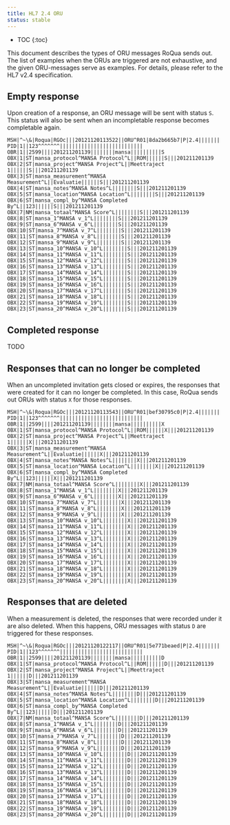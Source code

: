 ```yaml
---
title: HL7 2.4 ORU
status: stable
---
```


* TOC
{:toc}

This document describes the types of ORU messages RoQua sends out. The list of
examples when the ORUs are triggered are not exhaustive, and the given ORU-messages
serve as examples. For details, please refer to the HL7 v2.4 specification.

## Empty response

Upon creation of a response, an ORU message will be sent with status `S`. This status
will also be sent when an incompletable response becomes completable again.

    MSH|^~\&|Roqua|RGOc|||20121120113522||ORU^R01|8da2b665b7|P|2.4|||||||
    PID|1||123^^^^^^^|||||||||||||||||||||||||||
    OBR|1||2599||||201211201139||||||||mansa||||||||||S
    OBX|1|ST|mansa_protocol^MANSA Protocol^L||ROM||||||S|||201211201139
    OBX|2|ST|mansa_project^MANSA Project^L||Meettraject 1||||||S|||201211201139
    OBX|3|ST|mansa_measurement^MANSA Measurement^L||Evaluatie||||||S|||201211201139
    OBX|4|ST|mansa_notes^MANSA Notes^L||||||||S|||201211201139
    OBX|5|ST|mansa_location^MANSA Location^L||||||||S|||201211201139
    OBX|6|ST|mansa_compl_by^MANSA Completed By^L||123||||||S|||201211201139
    OBX|7|NM|mansa_totaal^MANSA Score^L||||||||S|||201211201139
    OBX|8|ST|mansa_1^MANSA v_1^L||||||||S|||201211201139
    OBX|9|ST|mansa_6^MANSA v_6^L||||||||S|||201211201139
    OBX|10|ST|mansa_7^MANSA v_7^L||||||||S|||201211201139
    OBX|11|ST|mansa_8^MANSA v_8^L||||||||S|||201211201139
    OBX|12|ST|mansa_9^MANSA v_9^L||||||||S|||201211201139
    OBX|13|ST|mansa_10^MANSA v_10^L||||||||S|||201211201139
    OBX|14|ST|mansa_11^MANSA v_11^L||||||||S|||201211201139
    OBX|15|ST|mansa_12^MANSA v_12^L||||||||S|||201211201139
    OBX|16|ST|mansa_13^MANSA v_13^L||||||||S|||201211201139
    OBX|17|ST|mansa_14^MANSA v_14^L||||||||S|||201211201139
    OBX|18|ST|mansa_15^MANSA v_15^L||||||||S|||201211201139
    OBX|19|ST|mansa_16^MANSA v_16^L||||||||S|||201211201139
    OBX|20|ST|mansa_17^MANSA v_17^L||||||||S|||201211201139
    OBX|21|ST|mansa_18^MANSA v_18^L||||||||S|||201211201139
    OBX|22|ST|mansa_19^MANSA v_19^L||||||||S|||201211201139
    OBX|23|ST|mansa_20^MANSA v_20^L||||||||S|||201211201139

## Completed response

TODO

## Responses that can no longer be completed

When an uncompleted invitation gets closed or expires, the responses that were created
for it can no longer be completed. In this case, RoQua sends out ORUs with status `X`
for those responses.

    MSH|^~\&|Roqua|RGOc|||20121120113543||ORU^R01|bef30795c0|P|2.4|||||||
    PID|1||123^^^^^^^|||||||||||||||||||||||||||
    OBR|1||2599||||201211201139||||||||mansa||||||||||X
    OBX|1|ST|mansa_protocol^MANSA Protocol^L||ROM||||||X|||201211201139
    OBX|2|ST|mansa_project^MANSA Project^L||Meettraject 1||||||X|||201211201139
    OBX|3|ST|mansa_measurement^MANSA Measurement^L||Evaluatie||||||X|||201211201139
    OBX|4|ST|mansa_notes^MANSA Notes^L||||||||X|||201211201139
    OBX|5|ST|mansa_location^MANSA Location^L||||||||X|||201211201139
    OBX|6|ST|mansa_compl_by^MANSA Completed By^L||123||||||X|||201211201139
    OBX|7|NM|mansa_totaal^MANSA Score^L||||||||X|||201211201139
    OBX|8|ST|mansa_1^MANSA v_1^L||||||||X|||201211201139
    OBX|9|ST|mansa_6^MANSA v_6^L||||||||X|||201211201139
    OBX|10|ST|mansa_7^MANSA v_7^L||||||||X|||201211201139
    OBX|11|ST|mansa_8^MANSA v_8^L||||||||X|||201211201139
    OBX|12|ST|mansa_9^MANSA v_9^L||||||||X|||201211201139
    OBX|13|ST|mansa_10^MANSA v_10^L||||||||X|||201211201139
    OBX|14|ST|mansa_11^MANSA v_11^L||||||||X|||201211201139
    OBX|15|ST|mansa_12^MANSA v_12^L||||||||X|||201211201139
    OBX|16|ST|mansa_13^MANSA v_13^L||||||||X|||201211201139
    OBX|17|ST|mansa_14^MANSA v_14^L||||||||X|||201211201139
    OBX|18|ST|mansa_15^MANSA v_15^L||||||||X|||201211201139
    OBX|19|ST|mansa_16^MANSA v_16^L||||||||X|||201211201139
    OBX|20|ST|mansa_17^MANSA v_17^L||||||||X|||201211201139
    OBX|21|ST|mansa_18^MANSA v_18^L||||||||X|||201211201139
    OBX|22|ST|mansa_19^MANSA v_19^L||||||||X|||201211201139
    OBX|23|ST|mansa_20^MANSA v_20^L||||||||X|||201211201139

## Responses that are deleted

When a measurement is deleted, the responses that were recorded under it are
also deleted. When this happens, ORU messages with status `D` are triggered
for these responses.

    MSH|^~\&|Roqua|RGOc|||20121120122117||ORU^R01|5e771beaed|P|2.4|||||||
    PID|1||123^^^^^^^|||||||||||||||||||||||||||
    OBR|1||2599||||201211201139||||||||mansa||||||||||D
    OBX|1|ST|mansa_protocol^MANSA Protocol^L||ROM||||||D|||201211201139
    OBX|2|ST|mansa_project^MANSA Project^L||Meettraject 1||||||D|||201211201139
    OBX|3|ST|mansa_measurement^MANSA Measurement^L||Evaluatie||||||D|||201211201139
    OBX|4|ST|mansa_notes^MANSA Notes^L||||||||D|||201211201139
    OBX|5|ST|mansa_location^MANSA Location^L||||||||D|||201211201139
    OBX|6|ST|mansa_compl_by^MANSA Completed By^L||123||||||D|||201211201139
    OBX|7|NM|mansa_totaal^MANSA Score^L||||||||D|||201211201139
    OBX|8|ST|mansa_1^MANSA v_1^L||||||||D|||201211201139
    OBX|9|ST|mansa_6^MANSA v_6^L||||||||D|||201211201139
    OBX|10|ST|mansa_7^MANSA v_7^L||||||||D|||201211201139
    OBX|11|ST|mansa_8^MANSA v_8^L||||||||D|||201211201139
    OBX|12|ST|mansa_9^MANSA v_9^L||||||||D|||201211201139
    OBX|13|ST|mansa_10^MANSA v_10^L||||||||D|||201211201139
    OBX|14|ST|mansa_11^MANSA v_11^L||||||||D|||201211201139
    OBX|15|ST|mansa_12^MANSA v_12^L||||||||D|||201211201139
    OBX|16|ST|mansa_13^MANSA v_13^L||||||||D|||201211201139
    OBX|17|ST|mansa_14^MANSA v_14^L||||||||D|||201211201139
    OBX|18|ST|mansa_15^MANSA v_15^L||||||||D|||201211201139
    OBX|19|ST|mansa_16^MANSA v_16^L||||||||D|||201211201139
    OBX|20|ST|mansa_17^MANSA v_17^L||||||||D|||201211201139
    OBX|21|ST|mansa_18^MANSA v_18^L||||||||D|||201211201139
    OBX|22|ST|mansa_19^MANSA v_19^L||||||||D|||201211201139
    OBX|23|ST|mansa_20^MANSA v_20^L||||||||D|||201211201139
